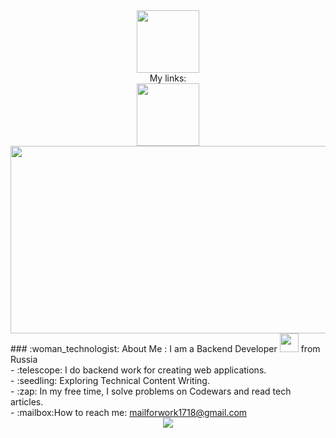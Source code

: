 <div id="header" align="center">
  <img src="https://media.tenor.com/SI5tOTnHS34AAAAi/verycat-twitch-cat-twitch-emote.gif" width="100"/>
</div>
<div align="center">
   My links:
</div>


<div id="header" align="center">
  <a href="https://t.me/egorpyarkov"><img src="https://img.shields.io/badge/Telegram-blue?logo=telegram&logoColor=white" width="100"/></a>
</div>

<div align="center">
  <img src="https://media.tenor.com/vcOEkfwV37AAAAAd/anonymous-protest.gif" width="600" height="300"/>
</div>
<div>
   ### :woman_technologist: About Me :
   I am a Backend Developer <img src="https://media.giphy.com/media/WUlplcMpOCEmTGBtBW/giphy.gif" width="30"> from Russia
</div>
<div>
- :telescope: I do backend work for creating web applications.
</div>
<div>
   - :seedling: Exploring Technical Content Writing.
</div>
<div>
   - :zap: In my free time, I solve problems on Codewars and read tech articles.
</div>
<div>
  - :mailbox:How to reach me: <a href="mailto:mailforwork1718@gmail.com">mailforwork1718@gmail.com</a>
</div>

<div align="center">
  <img src="https://komarev.com/ghpvc/?username=EgorPyarkov&style=flat-square&color=red"/>
</div>





